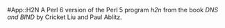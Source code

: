 #App::H2N
A Perl 6 version of the Perl 5 program *h2n* from the book *DNS and BIND* by Cricket Liu and Paul Ablitz.
